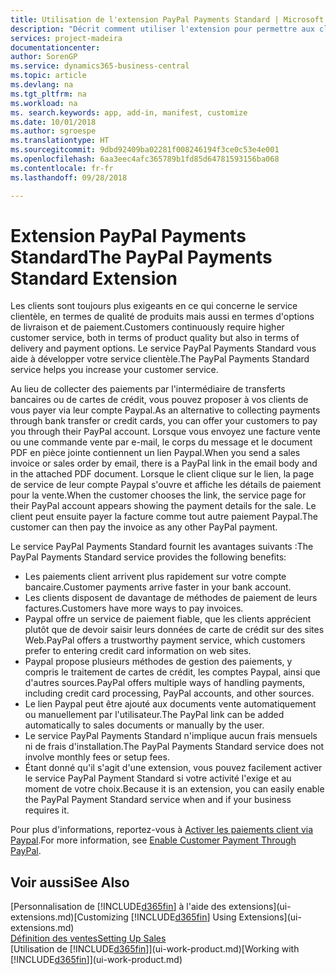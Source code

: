 ```yaml
---
title: Utilisation de l'extension PayPal Payments Standard | Microsoft Docs
description: "Décrit comment utiliser l'extension pour permettre aux clients d'effectuer des paiements avec Paypal."
services: project-madeira
documentationcenter: 
author: SorenGP
ms.service: dynamics365-business-central
ms.topic: article
ms.devlang: na
ms.tgt_pltfrm: na
ms.workload: na
ms. search.keywords: app, add-in, manifest, customize
ms.date: 10/01/2018
ms.author: sgroespe
ms.translationtype: HT
ms.sourcegitcommit: 9dbd92409ba02281f008246194f3ce0c53e4e001
ms.openlocfilehash: 6aa3eec4afc365789b1fd85d64781593156ba068
ms.contentlocale: fr-fr
ms.lasthandoff: 09/28/2018

---
```

# <a name="the-paypal-payments-standard-extension"></a><span data-ttu-id="ee05a-103">Extension PayPal Payments Standard</span><span class="sxs-lookup"><span data-stu-id="ee05a-103">The PayPal Payments Standard Extension</span></span>
<span data-ttu-id="ee05a-104">Les clients sont toujours plus exigeants en ce qui concerne le service clientèle, en termes de qualité de produits mais aussi en termes d'options de livraison et de paiement.</span><span class="sxs-lookup"><span data-stu-id="ee05a-104">Customers continuously require higher customer service, both in terms of product quality but also in terms of delivery and payment options.</span></span> <span data-ttu-id="ee05a-105">Le service PayPal Payments Standard vous aide à développer votre service clientèle.</span><span class="sxs-lookup"><span data-stu-id="ee05a-105">The PayPal Payments Standard service helps you increase your customer service.</span></span>

<span data-ttu-id="ee05a-106">Au lieu de collecter des paiements par l'intermédiaire de transferts bancaires ou de cartes de crédit, vous pouvez proposer à vos clients de vous payer via leur compte Paypal.</span><span class="sxs-lookup"><span data-stu-id="ee05a-106">As an alternative to collecting payments through bank transfer or credit cards, you can offer your customers to pay you through their PayPal account.</span></span> <span data-ttu-id="ee05a-107">Lorsque vous envoyez une facture vente ou une commande vente par e-mail, le corps du message et le document PDF en pièce jointe contiennent un lien Paypal.</span><span class="sxs-lookup"><span data-stu-id="ee05a-107">When you send a sales invoice or sales order by email, there is a PayPal link in the email body and in the attached PDF document.</span></span> <span data-ttu-id="ee05a-108">Lorsque le client clique sur le lien, la page de service de leur compte Paypal s'ouvre et affiche les détails de paiement pour la vente.</span><span class="sxs-lookup"><span data-stu-id="ee05a-108">When the customer chooses the link, the service page for their PayPal account appears showing the payment details for the sale.</span></span> <span data-ttu-id="ee05a-109">Le client peut ensuite payer la facture comme tout autre paiement Paypal.</span><span class="sxs-lookup"><span data-stu-id="ee05a-109">The customer can then pay the invoice as any other PayPal payment.</span></span>

<span data-ttu-id="ee05a-110">Le service PayPal Payments Standard fournit les avantages suivants :</span><span class="sxs-lookup"><span data-stu-id="ee05a-110">The PayPal Payments Standard service provides the following benefits:</span></span>

* <span data-ttu-id="ee05a-111">Les paiements client arrivent plus rapidement sur votre compte bancaire.</span><span class="sxs-lookup"><span data-stu-id="ee05a-111">Customer payments arrive faster in your bank account.</span></span>
* <span data-ttu-id="ee05a-112">Les clients disposent de davantage de méthodes de paiement de leurs factures.</span><span class="sxs-lookup"><span data-stu-id="ee05a-112">Customers have more ways to pay invoices.</span></span>
* <span data-ttu-id="ee05a-113">Paypal offre un service de paiement fiable, que les clients apprécient plutôt que de devoir saisir leurs données de carte de crédit sur des sites Web.</span><span class="sxs-lookup"><span data-stu-id="ee05a-113">PayPal offers a trustworthy payment service, which customers prefer to entering credit card information on web sites.</span></span>
* <span data-ttu-id="ee05a-114">Paypal propose plusieurs méthodes de gestion des paiements, y compris le traitement de cartes de crédit, les comptes Paypal, ainsi que d'autres sources.</span><span class="sxs-lookup"><span data-stu-id="ee05a-114">PayPal offers multiple ways of handling payments, including credit card processing, PayPal accounts, and other sources.</span></span>
* <span data-ttu-id="ee05a-115">Le lien Paypal peut être ajouté aux documents vente automatiquement ou manuellement par l'utilisateur.</span><span class="sxs-lookup"><span data-stu-id="ee05a-115">The PayPal link can be added automatically to sales documents or manually by the user.</span></span>
* <span data-ttu-id="ee05a-116">Le service PayPal Payments Standard n'implique aucun frais mensuels ni de frais d'installation.</span><span class="sxs-lookup"><span data-stu-id="ee05a-116">The PayPal Payments Standard service does not involve monthly fees or setup fees.</span></span>
* <span data-ttu-id="ee05a-117">Étant donné qu'il s'agit d'une extension, vous pouvez facilement activer le service PayPal Payment Standard si votre activité l'exige et au moment de votre choix.</span><span class="sxs-lookup"><span data-stu-id="ee05a-117">Because it is an extension, you can easily enable the PayPal Payment Standard service when and if your business requires it.</span></span>  

<span data-ttu-id="ee05a-118">Pour plus d'informations, reportez-vous à [Activer les paiements client via Paypal](sales-how-enable-payment-service-extensions.md).</span><span class="sxs-lookup"><span data-stu-id="ee05a-118">For more information, see [Enable Customer Payment Through PayPal](sales-how-enable-payment-service-extensions.md).</span></span>

## <a name="see-also"></a><span data-ttu-id="ee05a-119">Voir aussi</span><span class="sxs-lookup"><span data-stu-id="ee05a-119">See Also</span></span>
<span data-ttu-id="ee05a-120">[Personnalisation de [!INCLUDE[d365fin](includes/d365fin_md.md)] à l'aide des extensions](ui-extensions.md)</span><span class="sxs-lookup"><span data-stu-id="ee05a-120">[Customizing [!INCLUDE[d365fin](includes/d365fin_md.md)] Using Extensions](ui-extensions.md)</span></span>  
[<span data-ttu-id="ee05a-121">Définition des ventes</span><span class="sxs-lookup"><span data-stu-id="ee05a-121">Setting Up Sales</span></span>](sales-setup-sales.md)  
<span data-ttu-id="ee05a-122">[Utilisation de [!INCLUDE[d365fin](includes/d365fin_md.md)]](ui-work-product.md)</span><span class="sxs-lookup"><span data-stu-id="ee05a-122">[Working with [!INCLUDE[d365fin](includes/d365fin_md.md)]](ui-work-product.md)</span></span>

